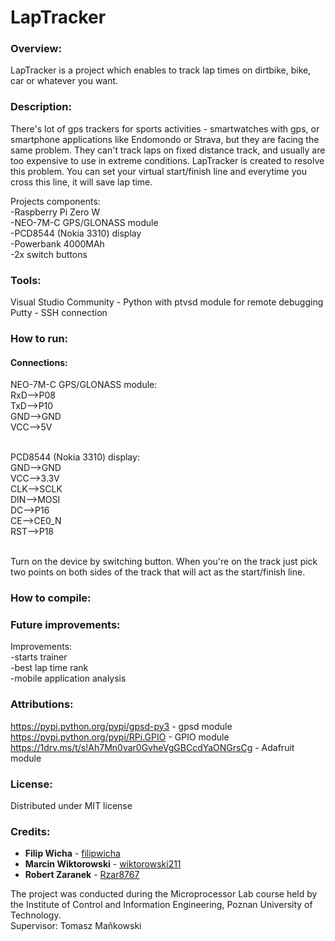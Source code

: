 # LapTracker

### Overview:
LapTracker is a project which enables to track lap times on dirtbike, bike, car or whatever you want. 

### Description:
There's lot of gps trackers for sports activities - smartwatches with gps, or smartphone applications like Endomondo or Strava, but they are facing the same problem. They can't track laps on fixed distance track, and usually are too expensive to use in extreme conditions.
LapTracker is created to resolve this problem. You can set your virtual start/finish line and everytime you cross this line, it will save lap time.

Projects components:<br />
-Raspberry Pi Zero W <br />
-NEO-7M-C GPS/GLONASS module <br />
-PCD8544 (Nokia 3310) display <br />
-Powerbank 4000MAh <br />
-2x switch buttons <br />

### Tools: 
Visual Studio Community - Python with ptvsd module for remote debugging <br />
Putty - SSH connection <br />

### How to run:
#### Connections:<br />
NEO-7M-C GPS/GLONASS module:<br />
RxD-->P08<br />
TxD-->P10<br />
GND-->GND<br />
VCC-->5V<br /><br />

PCD8544 (Nokia 3310) display:<br />
GND-->GND<br />
VCC-->3.3V<br />
CLK-->SCLK<br />
DIN-->MOSI<br />
DC-->P16<br />
CE-->CE0_N<br />
RST-->P18<br /><br />

Turn on the device by switching button. When you're on the track just pick two points on both sides of the track that will act as the start/finish line.

### How to compile:
 	
### Future improvements:
Improvements:<br />
    -starts trainer<br />
    -best lap time rank<br />
    -mobile application analysis<br />

### Attributions:
https://pypi.python.org/pypi/gpsd-py3 - gpsd module<br />
https://pypi.python.org/pypi/RPi.GPIO - GPIO module<br />
https://1drv.ms/t/s!Ah7Mn0var0GvheVgGBCcdYaONGrsCg - Adafruit module<br />

### License:
Distributed under MIT license

### Credits:
* **Filip Wicha** - [filipwicha](https://github.com/filipwicha)
* **Marcin Wiktorowski** - [wiktorowski211](https://github.com/wiktorowski211)
* **Robert Zaranek** - [Rzar8767](https://github.com/Rzar8767)



The project was conducted during the Microprocessor Lab course held by the Institute of Control and Information Engineering, Poznan University of Technology.<br />
Supervisor: Tomasz Mañkowski
